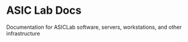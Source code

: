 # ASIC Lab Docs
Documentation for ASICLab software, servers, workstations, and other infrastructure
